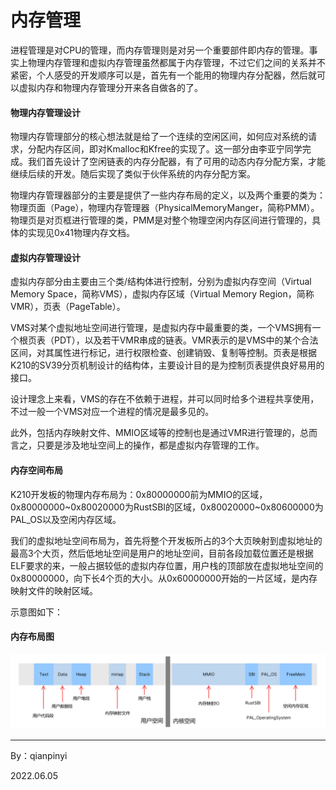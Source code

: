 # 内存管理

​		进程管理是对CPU的管理，而内存管理则是对另一个重要部件即内存的管理。事实上物理内存管理和虚拟内存管理虽然都属于内存管理，不过它们之间的关系并不紧密，个人感受的开发顺序可以是，首先有一个能用的物理内存分配器，然后就可以虚拟内存和物理内存管理分开来各自做各的了。



#### 物理内存管理设计

​		物理内存管理部分的核心想法就是给了一个连续的空闲区间，如何应对系统的请求，分配内存区间，即对Kmalloc和Kfree的实现了。这一部分由李亚宁同学完成。我们首先设计了空闲链表的内存分配器，有了可用的动态内存分配方案，才能继续后续的开发。随后实现了类似于伙伴系统的内存分配方案。

​		物理内存管理器部分的主要是提供了一些内存布局的定义，以及两个重要的类为：物理页面（Page），物理内存管理器（PhysicalMemoryManger，简称PMM）。物理页是对页框进行管理的类，PMM是对整个物理空闲内存区间进行管理的，具体的实现见0x41物理内存文档。



#### 虚拟内存管理设计

​		虚拟内存部分由主要由三个类/结构体进行控制，分别为虚拟内存空间（Virtual Memory Space，简称VMS），虚拟内存区域（Virtual Memory Region，简称VMR），页表（PageTable）。

​		VMS对某个虚拟地址空间进行管理，是虚拟内存中最重要的类，一个VMS拥有一个根页表（PDT），以及若干VMR串成的链表。VMR表示的是VMS中的某个合法区间，对其属性进行标记，进行权限检查、创建销毁、复制等控制。页表是根据K210的SV39分页机制设计的结构体，主要设计目的是为控制页表提供良好易用的接口。

​		设计理念上来看，VMS的存在不依赖于进程，并可以同时给多个进程共享使用，不过一般一个VMS对应一个进程的情况是最多见的。

​		此外，包括内存映射文件、MMIO区域等的控制也是通过VMR进行管理的，总而言之，只要是涉及地址空间上的操作，都是虚拟内存管理的工作。



#### 内存空间布局

​		K210开发板的物理内存布局为：0x80000000前为MMIO的区域，0x80000000~0x80020000为RustSBI的区域，0x80020000~0x80600000为PAL_OS以及空闲内存区域。

​		我们的虚拟地址空间布局为，首先将整个开发板所占的3个大页映射到虚拟地址的最高3个大页，然后低地址空间是用户的地址空间，目前各段加载位置还是根据ELF要求的来，一般占据较低的虚拟内存位置，用户栈的顶部放在虚拟地址空间的0x80000000，向下长4个页的大小。从0x60000000开始的一片区域，是内存映射文件的映射区域。

示意图如下：



#### 内存布局图

![内存布局图](./Pics/POS_Doc-1.png)









------------------

By：qianpinyi

2022.06.05